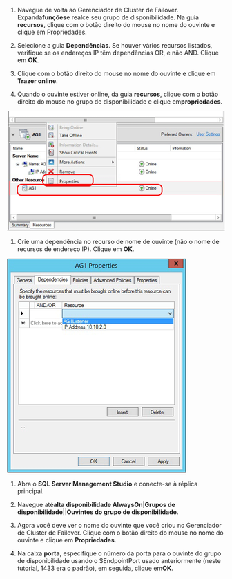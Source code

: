1. Navegue de volta ao Gerenciador de Cluster de Failover. Expanda**funções**e realce seu grupo de disponibilidade. Na guia **recursos**, clique com o botão direito do mouse no nome do ouvinte e clique em Propriedades.

1. Selecione a guia **Dependências**. Se houver vários recursos listados, verifique se os endereços IP têm dependências OR, e não AND. Clique em **OK**.

1. Clique com o botão direito do mouse no nome do ouvinte e clique em **Trazer online**.

1. Quando o ouvinte estiver online, da guia **recursos**, clique com o botão direito do mouse no grupo de disponibilidade e clique em**propriedades**.

![Configurar o recurso de grupo de disponibilidade](./media/virtual-machines-sql-server-configure-alwayson-availability-group-listener/IC678772.gif)

1. Crie uma dependência no recurso de nome de ouvinte (não o nome de recursos de endereço IP). Clique em **OK**.

![Adicionar dependência no nome do ouvinte](./media/virtual-machines-sql-server-configure-alwayson-availability-group-listener/IC678773.gif)

1. Abra o **SQL Server Management Studio** e conecte-se à réplica principal.

1. Navegue até**alta disponibilidade AlwaysOn**|**Grupos de disponibilidade**|**<AvailabilityGroupName>**|**Ouvintes do grupo de disponibilidade**.

3. Agora você deve ver o nome do ouvinte que você criou no Gerenciador de Cluster de Failover. Clique com o botão direito do mouse no nome do ouvinte e clique em **Propriedades**.

1. Na caixa **porta**, especifique o número da porta para o ouvinte do grupo de disponibilidade usando o $EndpointPort usado anteriormente (neste tutorial, 1433 era o padrão), em seguida, clique em**OK**.

<!---HONumber=August15_HO7-->